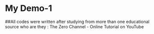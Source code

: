 # My Demo-1
##All codes were written after studying from more than one educational source
who are they :
The Zero Channel - Online Tutorial on YouTube
